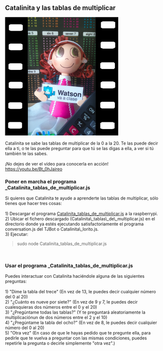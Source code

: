 

## Catalinita y las tablas de multiplicar


<img id="img1" src="files/img/Catalinita_tablas_de_multiplicar_pelicula.png"  > <br>
<div id="texto1">Catalinita se sabe las tablas de multiplicar de la 0 a la 20. Te las puede decir ella a ti, o te las puede preguntar para que tú se las digas a ella, a ver si tú también te las sabes.</div><br>
<div id="texto2">¡No dejes de ver el vídeo para conocerla en acción!</div>
<a href="https://youtu.be/Bt_0hJaireo"> https://youtu.be/Bt_0hJaireo</a>
<br>


### Poner en marcha el programa _Catalinita\_tablas\_de\_multiplicar.js
<div id="texto3">Si quieres que Catalinita te ayude a aprenderte las tablas de multiplicar, sólo tienes que hacer tres cosas:</div><br>
<div id="texto4">1) Descargar el programa <a href="https://github.com/watsonvaclase/Propuestas/blob/master/Catalinita/Catalinita_tablas_de_multiplicar.js">Catalinita_tablas_de_multiplicar.js</a> a la raspberrypi.</div>

<div id="texto5">2) Ubicar el fichero descargado (Catalinita\_tablas\_de\_multiplicar.js) en el directorio donde ya estés ejecutando satisfactoriamente el programa conversation.js del TJBot o Catalinita\_lorito.js.</div>

<div id="texto6">3) Ejecutar: <br></div>

> sudo node Catalinita\_tablas\_de\_multiplicar.js

<br>

### Usar el programa _Catalinita\_tablas\_de\_multiplicar.js
<div id="texto7">Puedes interactuar con Catalinita haciéndole alguna de las siguientes preguntas:</div><br>

<div id="texto8">1) "Dime la tabla del trece" (En vez de 13, le puedes decir cualquier número del 0 al 20)</div>

<div id="texto9">2) "¿Cuánto es nueve por siete?" (En vez de 9 y 7, le puedes decir cualesquieras dos números entre el 0 y el 20)</div>

<div id="texto10">3) "¿Pregúntame todas las tablas?" (Y te preguntará aleatoriamente la multiplicaciónun de dos números entre el 2 y el 10)</div>

<div id="texto11">4) "¿Pregúntame la tabla del ocho?" (En vez de 8, le puedes decir cualquier número del 0 al 20)</div>

<div id="texto12">5) "Otra vez" (En caso de que le hayas pedido que te pregunte ella, para pedirle que te vuelva a preguntar con las mismas condiciones, puedes repetirle la pregunta o decirle simplemente "otra vez".)</div>
<br>


